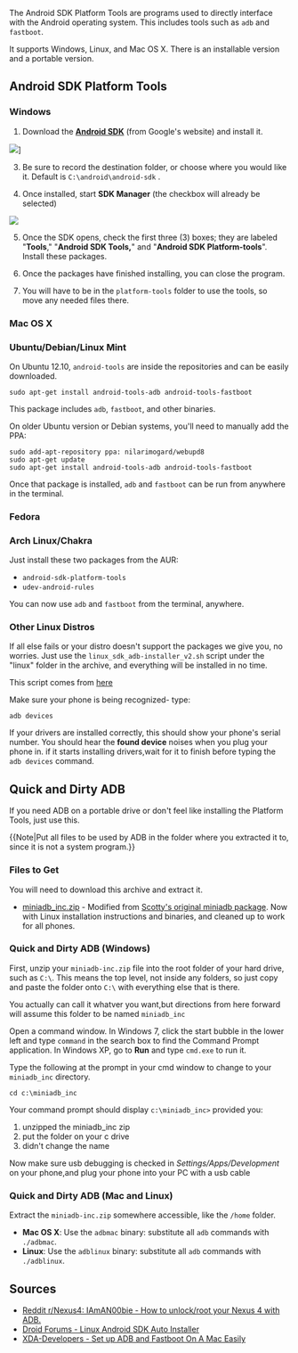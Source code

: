The Android SDK Platform Tools are programs used to directly interface with the Android operating system. This includes tools such as `adb` and `fastboot`. 

It supports Windows, Linux, and Mac OS X. There is an installable version and a portable version. 

## Android SDK Platform Tools

### Windows

1. Download the [**Android SDK**](http://dl.google.com/android/installer_r21-windows.exe)  (from Google's website) and install it.

![](http://i.imgur.com/M5pEl.jpg)]

3. Be sure to record the destination folder, or choose where you would like it. Default is `C:\android\android-sdk` .

4. Once installed, start **SDK Manager** (the checkbox will already be selected)

![](http://i.imgur.com/sSYns.jpg)

5. Once the SDK opens, check the first three (3) boxes; they are labeled "**Tools**," "**Android SDK Tools,**" and "**Android SDK Platform-tools**". Install these packages.

6. Once the packages have finished installing, you can close the program.

7. You will have to be in the `platform-tools` folder to use the tools, so move any needed files there.

### Mac OS X



### Ubuntu/Debian/Linux Mint

On Ubuntu 12.10,  `android-tools` are inside the repositories and can be easily downloaded.

    sudo apt-get install android-tools-adb android-tools-fastboot

This package includes `adb`, `fastboot`, and other binaries.

On older Ubuntu version or Debian systems, you'll need to manually add the PPA:

    sudo add-apt-repository ppa: nilarimogard/webupd8
    sudo apt-get update
    sudo apt-get install android-tools-adb android-tools-fastboot

Once that package is installed, `adb` and `fastboot` can be run from anywhere in the terminal.

### Fedora



### Arch Linux/Chakra

Just install these two packages from the AUR:

* `android-sdk-platform-tools`
* `udev-android-rules`

You can now use `adb` and `fastboot` from the terminal, anywhere.

### Other Linux Distros

If all else fails or your distro doesn't support the packages we give you, no worries. Just use the `linux_sdk_adb-installer_v2.sh` script under the "linux" folder in the archive, and everything will be installed in no time.

This script comes from [here](http://www.droidforums.net/forum/droid-hacks/48692-im-back-v2-linux-sdk-adb-auto-installer.html) 

Make sure your phone is being recognized- type:

    adb devices

If your drivers are installed correctly, this should show your phone's serial number. You should hear the **found device** noises when you plug your phone in. if it starts installing drivers,wait for it to finish before typing the `adb devices` command.

## Quick and Dirty ADB

If you need ADB on a portable drive or don't feel like installing the Platform Tools, just use this.

{{Note|Put all files to be used by ADB in the folder where you extracted it to, since it is not a system program.}}

### Files to Get

You will need to download this archive and extract it.

* [miniadb_inc.zip](http://dl.dropbox.com/u/22186524/files/miniadb_inc.zip) - Modified from [Scotty's original miniadb package](http://androidforums.com/incredible-all-things-root/531353-how-unlock-downgrade-achieve-s-off-htcdev.html). Now with Linux installation instructions and binaries, and cleaned up to work for all phones.

### Quick and Dirty ADB (Windows)

First, unzip your `miniadb-inc.zip` file into the root folder of your hard drive, such as `C:\`. This means the top level, not inside any folders, so just copy and paste the folder onto `C:\` with everything else that is there.

You actually can call it whatver you want,but directions from here forward will assume this folder to be named `miniadb_inc`

Open a command window. In Windows 7, click the start bubble in the lower left and type `command` in the search box to find the Command Prompt application. In Windows XP, go to **Run** and type `cmd.exe` to run it.

Type the following at the prompt in your cmd window to change to your `miniadb_inc` directory. 

    cd c:\miniadb_inc

Your command prompt should display `c:\miniadb_inc>` provided you: 

1. unzipped the miniadb_inc zip
2. put the folder on your c drive
3. didn't change the name

Now make sure usb debugging is checked in *Settings/Apps/Development* on your phone,and plug your phone into your PC with a usb cable

### Quick and Dirty ADB (Mac and Linux)

Extract the `miniadb-inc.zip` somewhere accessible, like the `/home` folder.

* **Mac OS X**: Use the `adbmac` binary: substitute all `adb` commands with `./adbmac`.
* **Linux**: Use the `adblinux` binary: substitute all `adb` commands with `./adblinux`.

## Sources

* [Reddit r/Nexus4: IAmAN00bie - How to unlock/root your Nexus 4 with ADB.](http://www.reddit.com/r/nexus4/comments/14kghb/how_to_unlockroot_your_nexus_4_with_adb_a/)
* [Droid Forums - Linux Android SDK Auto Installer](http://www.droidforums.net/forum/droid-hacks/48692-im-back-v2-linux-sdk-adb-auto-installer.html)
* [XDA-Developers - Set up ADB and Fastboot On A Mac Easily](http://forum.xda-developers.com/showthread.php?t=1917237)